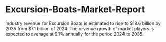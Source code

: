 # Excursion-Boats-Market-Report
Industry revenue for Excursion Boats is estimated to rise to $18.6 billion by 2035 from $7.1 billion of 2024. The revenue growth of market players is expected to average at 9.1% annually for the period 2024 to 2035.
